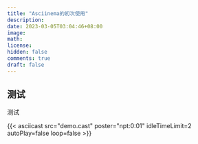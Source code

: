 ```yaml
---
title: "Asciinema的初次使用"
description: 
date: 2023-03-05T03:04:46+08:00
image: 
math: 
license: 
hidden: false
comments: true
draft: false
---
```


## 测试

测试

{{< asciicast src="demo.cast" poster="npt:0:01" idleTimeLimit=2 autoPlay=false loop=false >}}